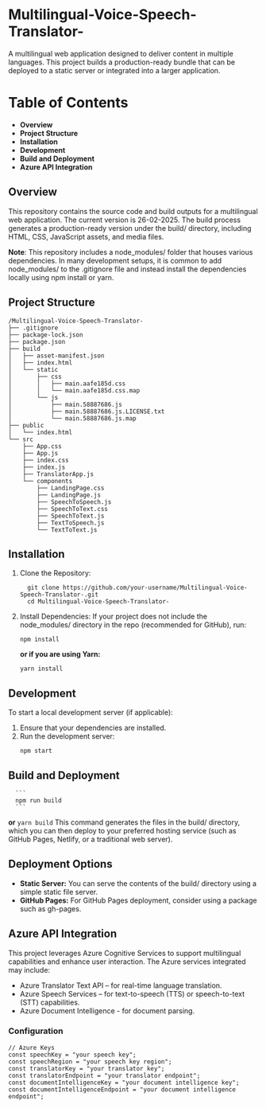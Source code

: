 # Multilingual-Voice-Speech-Translator-
A multilingual web application designed to deliver content in multiple languages. This project builds a production-ready bundle that can be deployed to a static server or integrated into a larger application.
# Table of Contents
  - **Overview**
  - **Project Structure**
  - **Installation**
  - **Development**
  - **Build and Deployment**
  - **Azure API Integration**
## Overview
This repository contains the source code and build outputs for a multilingual web application. The current version is 26-02-2025. The build process generates a production-ready version under the build/ directory, including HTML, CSS, JavaScript assets, and media files.

**Note**: This repository includes a node_modules/ folder that houses various dependencies. In many development setups, it is common to add node_modules/ to the .gitignore file and instead install the dependencies locally using npm install or yarn.

## Project Structure

```
/Multilingual-Voice-Speech-Translator-
├── .gitignore
├── package-lock.json
├── package.json
├── build
│   ├── asset-manifest.json
│   ├── index.html
│   └── static
│       ├── css
│       │   ├── main.aafe185d.css
│       │   └── main.aafe185d.css.map
│       └── js
│           ├── main.58887686.js
│           ├── main.58887686.js.LICENSE.txt
│           └── main.58887686.js.map
├── public
│   └── index.html
└── src
    ├── App.css
    ├── App.js
    ├── index.css
    ├── index.js
    ├── TranslatorApp.js
    └── components
        ├── LandingPage.css
        ├── LandingPage.js
        ├── SpeechToSpeech.js
        ├── SpeechToText.css
        ├── SpeechToText.js
        ├── TextToSpeech.js
        └── TextToText.js
```
## Installation
1. Clone the Repository:
     ```
       git clone https://github.com/your-username/Multilingual-Voice-Speech-Translator-.git
       cd Multilingual-Voice-Speech-Translator-
   ```
2. Install Dependencies: If your project does not include the node_modules/ directory in the repo (recommended for GitHub), run:
   ```
   npm install
   ```
   **or if you are using Yarn:**
   ```
   yarn install
   ```
## Development
To start a local development server (if applicable):
  1. Ensure that your dependencies are installed.   
  2. Run the development server:
      ```
     npm start
     ```
## Build and Deployment
      ```
      npm run build
      ```
  **or**
     ```
     yarn build
     ```
  This command generates the files in the build/ directory, which you can then deploy to your preferred hosting service (such as GitHub Pages, Netlify, or a traditional web server).

## Deployment Options
  - **Static Server:** You can serve the contents of the build/ directory using a simple static file server.
  - **GitHub Pages:** For GitHub Pages deployment, consider using a package such as gh-pages.
     
## Azure API Integration
  This project leverages Azure Cognitive Services to support multilingual capabilities and enhance user interaction. The Azure services integrated may include:
  - Azure Translator Text API – for real-time language translation.
  - Azure Speech Services – for text-to-speech (TTS) or speech-to-text (STT) capabilities.
  - Azure Document Intelligence - for document parsing.
 ### Configuration
   ```
   // Azure Keys
  const speechKey = "your speech key";
  const speechRegion = "your speech key region";
  const translatorKey = "your translator key";
  const translatorEndpoint = "your translator endpoint";
  const documentIntelligenceKey = "your document intelligence key";
  const documentIntelligenceEndpoint = "your document intelligence endpoint";
```
